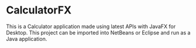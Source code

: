 # CalculatorFX

This is a Calculator application made using latest APIs with JavaFX for Desktop. This project can be imported into NetBeans or Eclipse and run as a Java application.
